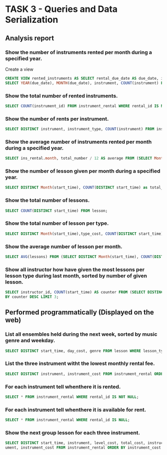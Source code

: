 # TASK 3 - Queries and Data Serialization  

## Analysis report

### Show the number of instruments rented per month during a specified year.

Create a view  
``` sql
CREATE VIEW rented_instruments AS SELECT rental_due_date AS due_date, instrument FROM instrument_rental WHERE rental_id IS NOT NULL;  
SELECT YEAR(due_date), MONTH(due_date), instrument, COUNT(instrument) FROM rented_instruments GROUP BY due_date, instrument;
```

### Show the total number of rented instruments.
``` sql
SELECT COUNT(instrument_id) FROM instrument_rental WHERE rental_id IS NOT NULL;
```

### Show the number of rents per instrument.

``` sql
SELECT DISTINCT instrument, instrument_type, COUNT(instrument) FROM instrument_rental WHERE rental_id IS NOT NULL AND rental_due_date LIKE "2020-12%" GROUP BY instrument,instrument_type;
```

### Show the average number of instruments rented per month during a specified  year.
``` sql
SELECT ins_rental.month, total_number / 12 AS average FROM (SELECT Month(rental_due_date) AS month, COUNT(*) AS total_number FROM instrument_rental WHERE rental_id IS NOT NULL GROUP BY Month(rental_due_date)) AS ins_rental GROUP BY month;
```

### Show the number of lesson given per month during a specified year.
``` sql
SELECT DISTINCT Month(start_time), COUNT(DISTINCT start_time) as total_number FROM lesson GROUP BY Month(start_time) ORDER BY Month(start_time);
```
### Show the total number of lessons.
``` sql
SELECT COUNT(DISTINCT start_time) FROM lesson;
```
### Show the total number of lesson per type.
``` sql
SELECT DISTINCT Month(start_time),type_cost, COUNT(DISTINCT start_time) as total_number FROM lesson GROUP BY Month(start_time), type_cost ORDER BY Month(start_time);
```
### Show the average number of lesson per month.
``` sql
SELECT AVG(lessons) FROM (SELECT DISTINCT Month(start_time), COUNT(DISTINCT start_time) AS lessons FROM lesson GROUP BY Month(start_time) ORDER BY Month(start_time)) AS l;
```
### Show all instructor how have given the most lessons per lesson type during last month, sorted by number of given lesson.
``` sql
SELECT instructor_id, COUNT(start_time) AS counter FROM (SELECT DISTINCT start_time, instructor_id FROM lesson) AS lesson WHERE start_time LIKE "2020-11%" GROUP BY instructor_id ORDER
BY counter DESC LIMIT 3;
```
## Performed programmatically (Displayed on the web)

### List all ensembles held during the next week, sorted by music genre and weekday.
``` sql
SELECT DISTINCT start_time, day_cost, genre FROM lesson WHERE lesson_type = 2 AND start_time BETWEEN "2020-02-01 00:00:00" AND "2020-02-07 23:59:59";
```
### List the three instrument witht the lowest monthly rental fee. 
``` sql
SELECT DISTINCT instrument, instrument_cost FROM instrument_rental ORDER BY instrument_cost ASC LIMIT 3;
```
### For each instrument tell whenthere it is rented.
``` sql
SELECT * FROM instrument_rental WHERE rental_id IS NOT NULL;
```
### For each instrument tell whenthere it is available for rent.
``` sql
SELECT * FROM instrument_rental WHERE rental_id IS NULL;    
```
### Show the next group lesson for each three instrument.
``` sql
SELECT DISTINCT start_time, instrument, level_cost, total_cost, instructor_id, status FROM lesson WHERE lesson_type = 1 AND instrument IN (SELECT instrument FROM (SELECT DISTINCT instr
ument, instrument_cost FROM instrument_rental ORDER BY instrument_cost ASC LIMIT 3) AS I);
```

